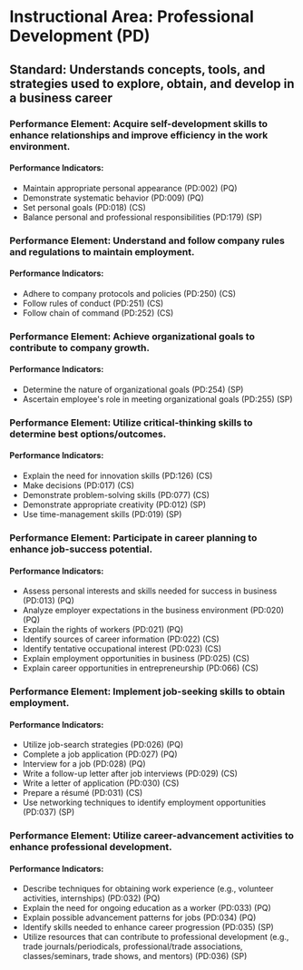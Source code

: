 # Instructional Area: Professional Development (PD)

## Standard: Understands concepts, tools, and strategies used to explore, obtain, and develop in a business career

### Performance Element: Acquire self-development skills to enhance relationships and improve efficiency in the work environment.

#### Performance Indicators:

* Maintain appropriate personal appearance (PD:002) (PQ)
* Demonstrate systematic behavior (PD:009) (PQ)
* Set personal goals (PD:018) (CS)
* Balance personal and professional responsibilities (PD:179) (SP)

### Performance Element: Understand and follow company rules and regulations to maintain employment.

#### Performance Indicators:

* Adhere to company protocols and policies (PD:250) (CS)
* Follow rules of conduct (PD:251) (CS)
* Follow chain of command (PD:252) (CS)

### Performance Element: Achieve organizational goals to contribute to company growth.

#### Performance Indicators:

* Determine the nature of organizational goals (PD:254) (SP)
* Ascertain employee's role in meeting organizational goals (PD:255) (SP)

### Performance Element: Utilize critical-thinking skills to determine best options/outcomes.

#### Performance Indicators:

* Explain the need for innovation skills (PD:126) (CS)
* Make decisions (PD:017) (CS)
* Demonstrate problem-solving skills (PD:077) (CS)
* Demonstrate appropriate creativity (PD:012) (SP)
* Use time-management skills (PD:019) (SP)

### Performance Element: Participate in career planning to enhance job-success potential.

#### Performance Indicators:

* Assess personal interests and skills needed for success in business (PD:013) (PQ)
* Analyze employer expectations in the business environment (PD:020) (PQ)
* Explain the rights of workers (PD:021) (PQ)
* Identify sources of career information (PD:022) (CS)
* Identify tentative occupational interest (PD:023) (CS)
* Explain employment opportunities in business (PD:025) (CS)
* Explain career opportunities in entrepreneurship (PD:066) (CS)

### Performance Element: Implement job-seeking skills to obtain employment.

#### Performance Indicators:

* Utilize job-search strategies (PD:026) (PQ)
* Complete a job application (PD:027) (PQ)
* Interview for a job (PD:028) (PQ)
* Write a follow-up letter after job interviews (PD:029) (CS)
* Write a letter of application (PD:030) (CS)
* Prepare a résumé (PD:031) (CS)
* Use networking techniques to identify employment opportunities (PD:037) (SP)

### Performance Element: Utilize career-advancement activities to enhance professional development.

#### Performance Indicators:

* Describe techniques for obtaining work experience (e.g., volunteer activities, internships) (PD:032) (PQ)
* Explain the need for ongoing education as a worker (PD:033) (PQ)
* Explain possible advancement patterns for jobs (PD:034) (PQ)
* Identify skills needed to enhance career progression (PD:035) (SP)
* Utilize resources that can contribute to professional development (e.g., trade journals/periodicals, professional/trade associations, classes/seminars, trade shows, and mentors) (PD:036) (SP)